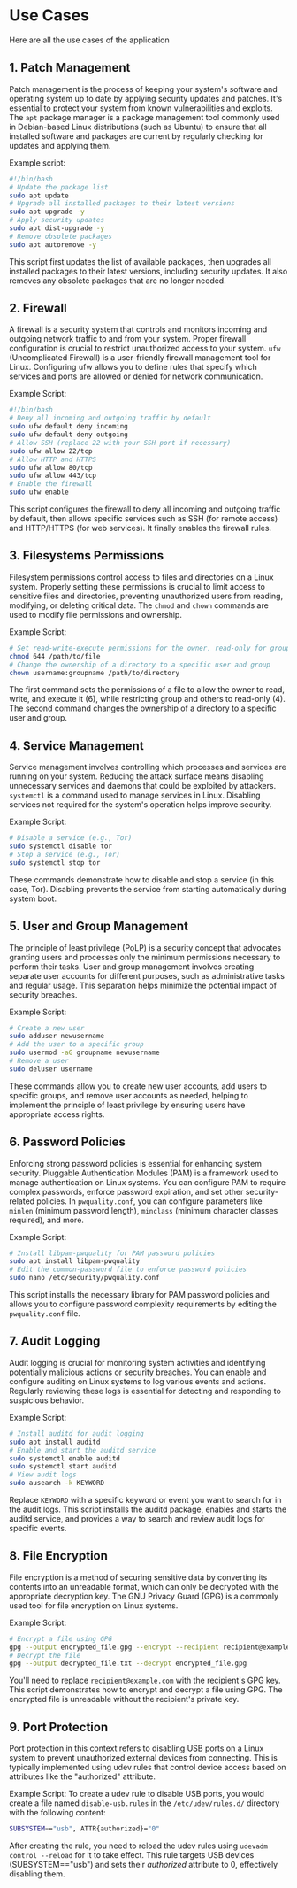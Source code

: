 
# Use Cases

Here are all the use cases of the application

## 1. Patch Management

Patch management is the process of keeping your system's software and operating system up to date by applying security updates and patches. It's essential to protect your system from known vulnerabilities and exploits. The `apt` package manager is a package management tool commonly used in Debian-based Linux distributions (such as Ubuntu) to ensure that all installed software and packages are current by regularly checking for updates and applying them.

Example script:
```bash
#!/bin/bash
# Update the package list
sudo apt update
# Upgrade all installed packages to their latest versions
sudo apt upgrade -y
# Apply security updates
sudo apt dist-upgrade -y
# Remove obsolete packages
sudo apt autoremove -y
```
This script first updates the list of available packages, then upgrades all installed packages to their latest versions, including security updates. It also removes any obsolete packages that are no longer needed.
## 2. Firewall

A firewall is a security system that controls and monitors incoming and outgoing network traffic to and from your system. Proper firewall configuration is crucial to restrict unauthorized access to your system. `ufw` (Uncomplicated Firewall) is a user-friendly firewall management tool for Linux. Configuring ufw allows you to define rules that specify which services and ports are allowed or denied for network communication.

Example Script:
```bash
#!/bin/bash
# Deny all incoming and outgoing traffic by default
sudo ufw default deny incoming
sudo ufw default deny outgoing
# Allow SSH (replace 22 with your SSH port if necessary)
sudo ufw allow 22/tcp
# Allow HTTP and HTTPS
sudo ufw allow 80/tcp
sudo ufw allow 443/tcp
# Enable the firewall
sudo ufw enable
```
This script configures the firewall to deny all incoming and outgoing traffic by default, then allows specific services such as SSH (for remote access) and HTTP/HTTPS (for web services). It finally enables the firewall rules.
## 3. Filesystems Permissions

Filesystem permissions control access to files and directories on a Linux system. Properly setting these permissions is crucial to limit access to sensitive files and directories, preventing unauthorized users from reading, modifying, or deleting critical data. The `chmod` and `chown` commands are used to modify file permissions and ownership.

Example Script:

```bash
# Set read-write-execute permissions for the owner, read-only for group and others
chmod 644 /path/to/file
# Change the ownership of a directory to a specific user and group
chown username:groupname /path/to/directory
```
The first command sets the permissions of a file to allow the owner to read, write, and execute it (6), while restricting group and others to read-only (4). The second command changes the ownership of a directory to a specific user and group.

## 4. Service Management

 Service management involves controlling which processes and services are running on your system. Reducing the attack surface means disabling unnecessary services and daemons that could be exploited by attackers. `systemctl` is a command used to manage services in Linux. Disabling services not required for the system's operation helps improve security.
 
 Example Script:
 ```bash
 # Disable a service (e.g., Tor)
sudo systemctl disable tor
# Stop a service (e.g., Tor)
sudo systemctl stop tor
```
These commands demonstrate how to disable and stop a service (in this case, Tor). Disabling prevents the service from starting automatically during system boot.
## 5. User and Group Management

The principle of least privilege (PoLP) is a security concept that advocates granting users and processes only the minimum permissions necessary to perform their tasks. User and group management involves creating separate user accounts for different purposes, such as administrative tasks and regular usage. This separation helps minimize the potential impact of security breaches.

Example Script:
```bash
# Create a new user
sudo adduser newusername
# Add the user to a specific group
sudo usermod -aG groupname newusername
# Remove a user
sudo deluser username
```
These commands allow you to create new user accounts, add users to specific groups, and remove user accounts as needed, helping to implement the principle of least privilege by ensuring users have appropriate access rights.


## 6. Password Policies

 Enforcing strong password policies is essential for enhancing system security. Pluggable Authentication Modules (PAM) is a framework used to manage authentication on Linux systems. You can configure PAM to require complex passwords, enforce password expiration, and set other security-related policies. In `pwquality.conf`, you can configure parameters like `minlen` (minimum password length), `minclass` (minimum character classes required), and more.

 Example Script:
 ```bash
 # Install libpam-pwquality for PAM password policies
sudo apt install libpam-pwquality
# Edit the common-password file to enforce password policies
sudo nano /etc/security/pwquality.conf
```
This script installs the necessary library for PAM password policies and allows you to configure password complexity requirements by editing the `pwquality.conf` file.
## 7. Audit Logging

Audit logging is crucial for monitoring system activities and identifying potentially malicious actions or security breaches. You can enable and configure auditing on Linux systems to log various events and actions. Regularly reviewing these logs is essential for detecting and responding to suspicious behavior.

Example Script:
```bash
# Install auditd for audit logging
sudo apt install auditd
# Enable and start the auditd service
sudo systemctl enable auditd
sudo systemctl start auditd
# View audit logs
sudo ausearch -k KEYWORD
```
Replace `KEYWORD` with a specific keyword or event you want to search for in the audit logs. This script installs the auditd package, enables and starts the auditd service, and provides a way to search and review audit logs for specific events.
## 8. File Encryption

File encryption is a method of securing sensitive data by converting its contents into an unreadable format, which can only be decrypted with the appropriate decryption key. The GNU Privacy Guard (GPG) is a commonly used tool for file encryption on Linux systems.

Example Script:
```bash
# Encrypt a file using GPG
gpg --output encrypted_file.gpg --encrypt --recipient recipient@example.com file_to_encrypt.txt
# Decrypt the file
gpg --output decrypted_file.txt --decrypt encrypted_file.gpg
```
You'll need to replace `recipient@example.com` with the recipient's GPG key. This script demonstrates how to encrypt and decrypt a file using GPG. The encrypted file is unreadable without the recipient's private key.
## 9. Port Protection

Port protection in this context refers to disabling USB ports on a Linux system to prevent unauthorized external devices from connecting. This is typically implemented using udev rules that control device access based on attributes like the "authorized" attribute.

Example Script:
To create a udev rule to disable USB ports, you would create a file named `disable-usb.rules` in the `/etc/udev/rules.d/` directory with the following content:
```bash
SUBSYSTEM=="usb", ATTR{authorized}="0"
```
After creating the rule, you need to reload the udev rules using `udevadm control --reload` for it to take effect.
This rule targets USB devices (SUBSYSTEM=="usb") and sets their *authorized* attribute to 0, effectively disabling them.

